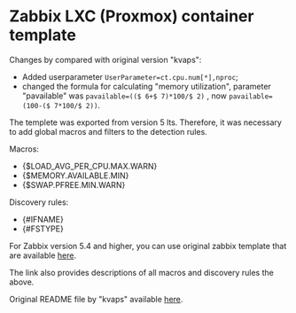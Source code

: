 # Zabbix LXC (Proxmox) container template

Changes by compared with original version "kvaps":
 - Added userparameter ``` UserParameter=ct.cpu.num[*],nproc ```;
 - changed the formula for calculating "memory utilization", parameter "pavailable" was ```pavailable=(($ 6+$ 7)*100/$ 2)``` , now ``` pavailable=(100-($ 7*100/$ 2)) ```.

The templete was exported from version 5 lts. Therefore, it was necessary to add global macros and filters to the detection rules.

Macros:
 - {$LOAD_AVG_PER_CPU.MAX.WARN}
 - {$MEMORY.AVAILABLE.MIN}
 - {$SWAP.PFREE.MIN.WARN}
 
Discovery rules:
 - {#IFNAME}
 - {#FSTYPE}

For Zabbix version 5.4 and higher, you can use original zabbix template that are available [here](https://www.zabbix.com/ru/integrations/linux "Zabbix LXC template").

The link also provides descriptions of all macros and discovery rules the above.

Original README file by "kvaps" available [here](https://github.com/Operator2024/zabbix-linux-container-template/blob/master/README_kvaps.md "README_kvaps.md").
